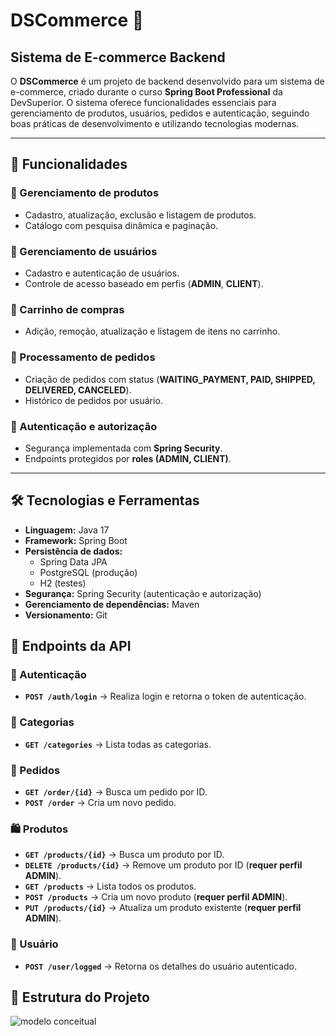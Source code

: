 # DSCommerce 🛒  

## Sistema de E-commerce Backend  

O **DSCommerce** é um projeto de backend desenvolvido para um sistema de e-commerce, criado durante o curso **Spring Boot Professional** da DevSuperior. O sistema oferece funcionalidades essenciais para gerenciamento de produtos, usuários, pedidos e autenticação, seguindo boas práticas de desenvolvimento e utilizando tecnologias modernas.  

---

## 🚀 Funcionalidades  

### 🔹 Gerenciamento de produtos  
- Cadastro, atualização, exclusão e listagem de produtos.  
- Catálogo com pesquisa dinâmica e paginação.  

### 🔹 Gerenciamento de usuários  
- Cadastro e autenticação de usuários.  
- Controle de acesso baseado em perfis (**ADMIN**, **CLIENT**).  

### 🔹 Carrinho de compras  
- Adição, remoção, atualização e listagem de itens no carrinho.  

### 🔹 Processamento de pedidos  
- Criação de pedidos com status (**WAITING_PAYMENT, PAID, SHIPPED, DELIVERED, CANCELED**).  
- Histórico de pedidos por usuário.  

### 🔹 Autenticação e autorização  
- Segurança implementada com **Spring Security**.  
- Endpoints protegidos por **roles (ADMIN, CLIENT)**.  

---

## 🛠️ Tecnologias e Ferramentas  

- **Linguagem:** Java 17  
- **Framework:** Spring Boot  
- **Persistência de dados:**  
  - Spring Data JPA  
  - PostgreSQL (produção)  
  - H2 (testes)  
- **Segurança:** Spring Security (autenticação e autorização)  
- **Gerenciamento de dependências:** Maven  
- **Versionamento:** Git  

## 🔗 Endpoints da API

### 🔑 Autenticação  
- **`POST /auth/login`** → Realiza login e retorna o token de autenticação.  

### 📂 Categorias  
- **`GET /categories`** → Lista todas as categorias.  

### 📜 Pedidos  
- **`GET /order/{id}`** → Busca um pedido por ID.  
- **`POST /order`** → Cria um novo pedido.  

### 🛍️ Produtos  
- **`GET /products/{id}`** → Busca um produto por ID.  
- **`DELETE /products/{id}`** → Remove um produto por ID (**requer perfil ADMIN**).  
- **`GET /products`** → Lista todos os produtos.  
- **`POST /products`** → Cria um novo produto (**requer perfil ADMIN**).  
- **`PUT /products/{id}`** → Atualiza um produto existente (**requer perfil ADMIN**).  

### 👤 Usuário  
- **`POST /user/logged`** → Retorna os detalhes do usuário autenticado.  


## 📂 Estrutura do Projeto  
![modelo conceitual](https://github.com/user-attachments/assets/640643dc-6453-40a2-9d89-6afcb57e28a3)



